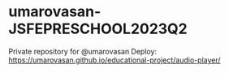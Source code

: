 # umarovasan-JSFEPRESCHOOL2023Q2
Private repository for @umarovasan
Deploy: https://umarovasan.github.io/educational-project/audio-player/
